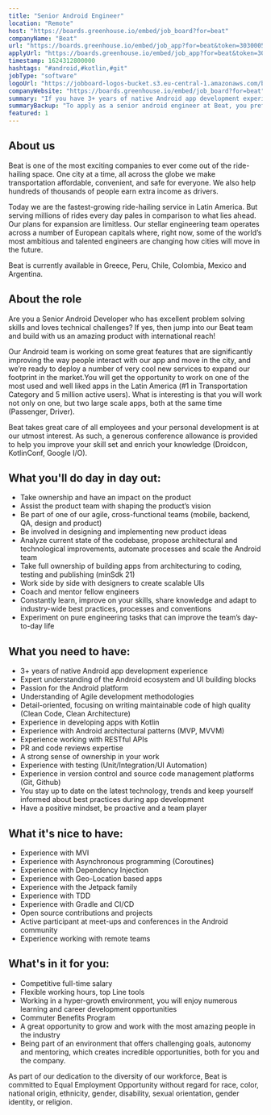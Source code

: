 ```yaml
---
title: "Senior Android Engineer"
location: "Remote"
host: "https://boards.greenhouse.io/embed/job_board?for=beat"
companyName: "Beat"
url: "https://boards.greenhouse.io/embed/job_app?for=beat&token=3030005"
applyUrl: "https://boards.greenhouse.io/embed/job_app?for=beat&token=3030005#app"
timestamp: 1624312800000
hashtags: "#android,#kotlin,#git"
jobType: "software"
logoUrl: "https://jobboard-logos-bucket.s3.eu-central-1.amazonaws.com/beat"
companyWebsite: "https://boards.greenhouse.io/embed/job_board?for=beat"
summary: "If you have 3+ years of native Android app development experience, Beat is looking for someone with your skillset."
summaryBackup: "To apply as a senior android engineer at Beat, you preferably need to have some #android, #kotlin, #git."
featured: 1
---
```


## About us

Beat is one of the most exciting companies to ever come out of the ride-hailing space. One city at a time, all across the globe we make transportation affordable, convenient, and safe for everyone. We also help hundreds of thousands of people earn extra income as drivers. 

Today we are the fastest-growing ride-hailing service in Latin America. But serving millions of rides every day pales in comparison to what lies ahead. Our plans for expansion are limitless. Our stellar engineering team operates across a number of European capitals where, right now, some of the world’s most ambitious and talented engineers are changing how cities will move in the future.

Beat is currently available in Greece, Peru, Chile, Colombia, Mexico and Argentina. 

## About the role

Are you a Senior Android Developer who has excellent problem solving skills and loves technical challenges? If yes, then jump into our Beat team and build with us an amazing product with international reach! 

Our Android team is working on some great features that are significantly improving the way people interact with our app and move in the city, and we’re ready to deploy a number of very cool new services to expand our footprint in the market.You will get the opportunity to work on one of the most used and well liked apps in the Latin America (#1 in Transportation Category and 5 million active users). What is interesting is that you will work not only on one, but two large scale apps, both at the same time (Passenger, Driver).

Beat takes great care of all employees and your personal development is at our utmost interest. As such, a generous conference allowance is provided to help you improve your skill set and enrich your knowledge (Droidcon, KotlinConf, Google I/O).

## What you'll do day in day out:

*   Take ownership and have an impact on the product
*   Assist the product team with shaping the product’s vision
*   Be part of one of our agile, cross-functional teams (mobile, backend, QA, design and product)
*   Be involved in designing and implementing new product ideas
*   Analyze current state of the codebase, propose architectural and technological improvements, automate processes and scale the Android team
*   Take full ownership of building apps from architecturing to coding, testing and publishing (minSdk 21)
*   Work side by side with designers to create scalable UIs
*   Coach and mentor fellow engineers
*   Constantly learn, improve on your skills, share knowledge and adapt to industry-wide best practices, processes and conventions
*   Experiment on pure engineering tasks that can improve the team’s day-to-day life

## What you need to have:

*   3+ years of native Android app development experience
*   Expert understanding of the Android ecosystem and UI building blocks
*   Passion for the Android platform
*   Understanding of Agile development methodologies
*   Detail-oriented, focusing on writing maintainable code of high quality (Clean Code, Clean Architecture)
*   Experience in developing apps with Kotlin
*   Experience with Android architectural patterns (MVP, MVVM)
*   Experience working with RESTful APIs
*   PR and code reviews expertise
*   A strong sense of ownership in your work
*   Experience with testing (Unit/Integration/UI Automation)
*   Experience in version control and source code management platforms (Git, Github)
*   You stay up to date on the latest technology, trends and keep yourself informed about best practices during app development
*   Have a positive mindset, be proactive and a team player

## What it's nice to have:

*   Experience with MVI
*   Experience with Asynchronous programming (Coroutines)
*   Experience with Dependency Injection
*   Experience with Geo-Location based apps
*   Experience with the Jetpack family
*   Experience with TDD
*   Experience with Gradle and CI/CD
*   Open source contributions and projects
*   Active participant at meet-ups and conferences in the Android community
*   Experience working with remote teams

## What's in it for you:

*   Competitive full-time salary
*   Flexible working hours, top Line tools
*   Working in a hyper-growth environment, you will enjoy numerous learning and career development opportunities 
*   Commuter Benefits Program
*   A great opportunity to grow and work with the most amazing people in the industry
*   Being part of an environment that offers challenging goals, autonomy and mentoring, which creates incredible opportunities, both for you and the company.

As part of our dedication to the diversity of our workforce, Beat is committed to Equal Employment Opportunity without regard for race, color, national origin, ethnicity, gender, disability, sexual orientation, gender identity, or religion.
